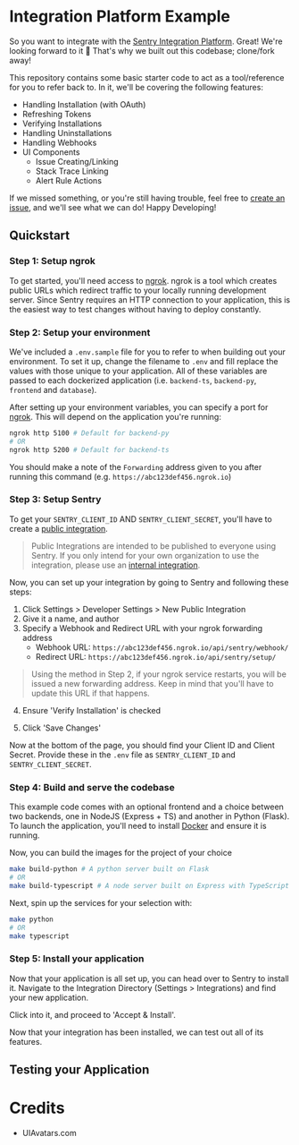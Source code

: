 # Integration Platform Example

So you want to integrate with the [Sentry Integration Platform](https://docs.sentry.io/product/integrations/integration-platform/). Great! We're looking forward to it 🎉 That's why we built out this codebase; clone/fork away!

This repository contains some basic starter code to act as a tool/reference for you to refer back to. In it, we'll be covering the following features:

- Handling Installation (with OAuth)
- Refreshing Tokens
- Verifying Installations
- Handling Uninstallations
- Handling Webhooks
- UI Components
  - Issue Creating/Linking
  - Stack Trace Linking
  - Alert Rule Actions

If we missed something, or you're still having trouble, feel free to [create an issue](https://github.com/sentry-ecosystem/integration-platform-example/issues), and we'll see what we can do! Happy Developing!


## Quickstart

### Step 1: Setup ngrok

To get started, you'll need access to [ngrok](https://ngrok.com/). ngrok is a tool which creates public URLs which redirect traffic to your locally running development server. Since Sentry requires an HTTP connection to your application, this is the easiest way to test changes without having to deploy constantly.

### Step 2: Setup your environment

We've included a `.env.sample` file for you to refer to when building out your environment. To set it up, change the filename to `.env` and fill replace the values with those unique to your application. All of these variables are passed to each dockerized application (i.e. `backend-ts`, `backend-py`, `frontend` and `database`).

After setting up your environment variables, you can specify a port for
[ngrok](https://ngrok.com/). This will depend on the application you're running:

```bash
ngrok http 5100 # Default for backend-py
# OR
ngrok http 5200 # Default for backend-ts
```

You should make a note of the `Forwarding` address given to you after running this command (e.g. `https://abc123def456.ngrok.io`)

### Step 3: Setup Sentry

To get your `SENTRY_CLIENT_ID` AND `SENTRY_CLIENT_SECRET`, you'll have to create a [public integration](https://docs.sentry.io/product/integrations/integration-platform/#public-integrations).

> Public Integrations are intended to be published to everyone using Sentry. If you only intend for your own organization to use the integration, please use an [internal integration](https://docs.sentry.io/product/integrations/integration-platform/#internal-integrations).

Now, you can set up your integration by going to Sentry and following these steps:

1. Click Settings > Developer Settings > New Public Integration
2. Give it a name, and author
3. Specify a Webhook and Redirect URL with your ngrok forwarding address
    - Webhook URL: `https://abc123def456.ngrok.io/api/sentry/webhook/`
    - Redirect URL: `https://abc123def456.ngrok.io/api/sentry/setup/`
> Using the method in Step 2, if your ngrok service restarts, you will be issued a new forwarding address. Keep in mind that you'll have to update this URL if that happens.
4. Ensure 'Verify Installation' is checked
<!-- TODO(Leander): Fill these in as we add more features -->
5. Click 'Save Changes'

Now at the bottom of the page, you should find your Client ID and Client Secret. Provide these in the `.env` file as `SENTRY_CLIENT_ID` and `SENTRY_CLIENT_SECRET`.

### Step 4: Build and serve the codebase

This example code comes with an optional frontend and a choice between two backends, one in NodeJS (Express + TS) and another in Python (Flask). To launch the application, you'll need to install [Docker](https://docs.docker.com/engine/install/) and ensure it is running.

Now, you can build the images for the project of your choice

```bash
make build-python # A python server built on Flask
# OR
make build-typescript # A node server built on Express with TypeScript
```

Next, spin up the services for your selection with:

```bash
make python
# OR
make typescript
```

### Step 5: Install your application

Now that your application is all set up, you can head over to Sentry to install it. Navigate to the Integration Directory (Settings > Integrations) and find your new application.

Click into it, and proceed to 'Accept & Install'.

Now that your integration has been installed, we can test out all of its features.

## Testing your Application

<!-- TODO(Leander): Add testing here -->


# Credits

- UIAvatars.com